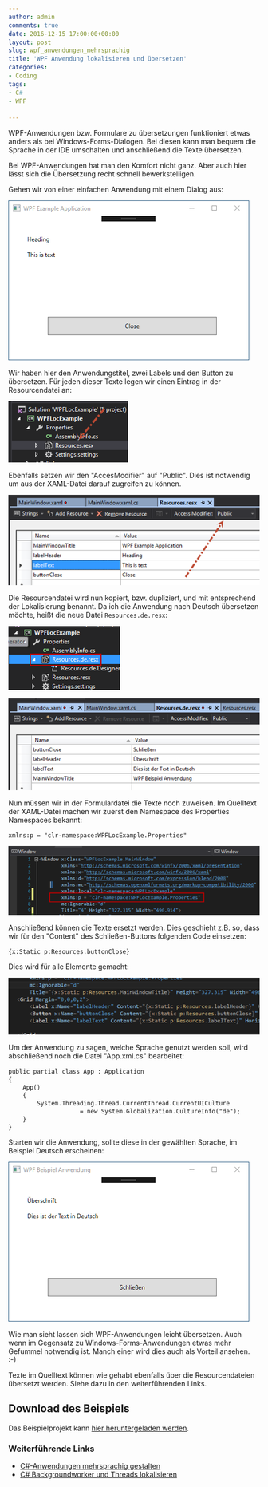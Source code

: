```yaml
---
author: admin
comments: true
date: 2016-12-15 17:00:00+00:00
layout: post
slug: wpf_anwendungen_mehrsprachig
title: 'WPF Anwendung lokalisieren und übersetzen'
categories:
- Coding
tags:
- C#
- WPF

---
```



WPF-Anwendungen bzw. Formulare zu übersetzungen funktioniert etwas anders als bei Windows-Forms-Dialogen. Bei diesen kann man bequem die Sprache in der IDE umschalten und anschließend die Texte übersetzen.

Bei WPF-Anwendungen hat man den Komfort nicht ganz. Aber auch hier lässt sich die Übersetzung recht schnell bewerkstelligen.

Gehen wir von einer einfachen Anwendung mit einem Dialog aus:

![](/assets/uploads/2016/12/trans1.png)

Wir haben hier den Anwendungstitel, zwei Labels und den Button zu übersetzen. Für jeden dieser Texte legen wir einen Eintrag in der Resourcendatei an:

![](/assets/uploads/2016/12/trans2.png)

Ebenfalls setzen wir den "AccesModifier" auf "Public". Dies ist notwendig um aus der XAML-Datei darauf zugreifen zu können.

![](/assets/uploads/2016/12/trans3.png)

Die Resourcendatei wird nun kopiert, bzw. dupliziert, und mit entsprechend der Lokalisierung benannt. Da ich die Anwendung nach Deutsch übersetzen möchte, heißt die neue Datei <code>Resources.de.resx</code>:

![](/assets/uploads/2016/12/trans4.png)

![](/assets/uploads/2016/12/trans5.png)

Nun müssen wir in der Formulardatei die Texte noch zuweisen. Im Quelltext der XAML-Datei machen wir zuerst den Namespace des Properties Namespaces bekannt:

	xmlns:p = "clr-namespace:WPFLocExample.Properties"
	
![](/assets/uploads/2016/12/trans6.png)


Anschließend können die Texte ersetzt werden. Dies geschieht z.B. so, dass wir für den "Content" des Schließen-Buttons folgenden Code einsetzen:

	{x:Static p:Resources.buttonClose}
	
Dies wird für alle Elemente gemacht:

![](/assets/uploads/2016/12/trans7.png)

Um der Anwendung zu sagen, welche Sprache genutzt werden soll, wird abschließend noch die Datei "App.xml.cs" bearbeitet:

    public partial class App : Application
    {
        App()
        {
            System.Threading.Thread.CurrentThread.CurrentUICulture 
            			= new System.Globalization.CultureInfo("de");
        }
    }
    
Starten wir die Anwendung, sollte diese in der gewählten Sprache, im Beispiel Deutsch erscheinen:

![](/assets/uploads/2016/12/trans8.png)

Wie man sieht lassen sich WPF-Anwendungen leicht übersetzen. Auch wenn im Gegensatz zu Windows-Forms-Anwendungen etwas mehr Gefummel notwendig ist. Manch einer wird dies auch als Vorteil ansehen. :-)

Texte im Quelltext können wie gehabt ebenfalls über die Resourcendateien übersetzt werden. Siehe dazu in den weiterführenden Links.

## Download des Beispiels

Das Beispielprojekt kann [hier heruntergeladen werden](/assets/wp-custom/wpflocexample.zip).


### Weiterführende Links

- [C#-Anwendungen mehrsprachig gestalten](http://andydunkel.net/coding/2015/07/04/c_sharp_anwendungen_mehrsprachig.html)
- [C# Backgroundworker und Threads lokalisieren](http://andydunkel.net/coding/2016/11/22/c-sharp-mehrsprachig-backgroundworker.html)